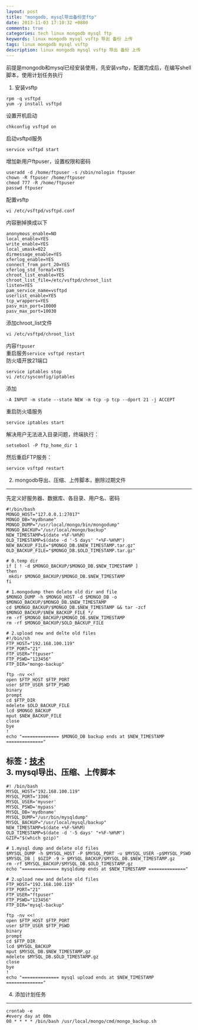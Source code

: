 ```yaml
---
layout: post
title: "mongodb, mysql导出备份至ftp"
date: 2013-11-03 17:10:32 +0800
comments: true
categories: tech linux mongodb mysql ftp
keywords: linux mongodb mysql vsftp 导出 备份 上传
tags: linux mongodb mysql vsftp
description: linux mongodb mysql vsftp 导出 备份 上传
---
```

前提是mongodb和mysql已经安装使用，先安装vsftp，配置完成后，在编写shell脚本，使用计划任务执行  
1. 安装vsftp  
```
rpm -q vsftpd
yum -y install vsftpd
```
<!--more-->
设置开机启动  
```
chkconfig vsftpd on
```
启动vsftpd服务   
```
service vsftpd start
```
增加新用户ftpuser，设置权限和密码  
```
useradd -d /home/ftpuser -s /sbin/nologin ftpuser
chown -R ftpuser /home/ftpuser
chmod 777 -R /home/ftpuser
passwd ftpuser
```
配置vsftp
```
vi /etc/vsftpd/vsftpd.conf
```
内容删掉换成以下
```
anonymous_enable=NO
local_enable=YES
write_enable=YES
local_umask=022
dirmessage_enable=YES
xferlog_enable=YES
connect_from_port_20=YES
xferlog_std_format=YES
chroot_list_enable=YES
chroot_list_file=/etc/vsftpd/chroot_list
listen=YES
pam_service_name=vsftpd
userlist_enable=YES
tcp_wrappers=YES
pasv_min_port=10000 
pasv_max_port=10030
```
添加chroot_list文件
```
vi /etc/vsftpd/chroot_list
```
内容```ftpuser```  
重启服务```service vsftpd restart```  
防火墙开放21端口
```
service iptables stop
vi /etc/sysconfig/iptables
```
添加
```
-A INPUT -m state --state NEW -m tcp -p tcp --dport 21 -j ACCEPT
```  
重启防火墙服务
```
service iptables start
```  
解决用户无法进入目录问题，终端执行：  
```
setsebool -P ftp_home_dir 1
```  
然后重启FTP服务：
```
service vsftpd restart
```
2. mongodb导出、压缩、上传脚本，删除过期文件  
----
先定义好服务器、数据库、各目录、用户名、密码  

```  
#!/bin/bash
MONGO_HOST="127.0.0.1:27017"
MONGO_DB="mydbname"
MONGO_DUMP="/usr/local/mongo/bin/mongodump"
MONGO_BACKUP="/usr/local/mongo/backup"
NEW_TIMESTAMP=$(date +%F-%H%M)
OLD_TIMESTAMP=$(date -d '-5 days' "+%F-%H%M")
NEW_BACKUP_FILE="$MONGO_DB.$NEW_TIMESTAMP.tar.gz"
OLD_BACKUP_FILE="$MONGO_DB.$OLD_TIMESTAMP.tar.gz"

# 0.temp dir
if [ ! -d $MONGO_BACKUP/$MONGO_DB.$NEW_TIMESTAMP ]
then
 mkdir $MONGO_BACKUP/$MONGO_DB.$NEW_TIMESTAMP
fi

# 1.mongodump then delete old dir and file
$MONGO_DUMP -h $MONGO_HOST -d $MONGO_DB -o $MONGO_BACKUP/$MONGO_DB.$NEW_TIMESTAMP
cd $MONGO_BACKUP/$MONGO_DB.$NEW_TIMESTAMP && tar -zcf $MONGO_BACKUP/$NEW_BACKUP_FILE */
rm -rf $MONGO_BACKUP/$MONGO_DB.$NEW_TIMESTAMP
rm -rf $MONGO_BACKUP/$OLD_BACKUP_FILE

# 2.upload new and delte old files
#!/bin/sh
FTP_HOST="192.168.100.119"
FTP_PORT="21"
FTP_USER="ftpuser"
FTP_PSWD="123456"
FTP_DIR="mongo-backup"

ftp -nv <<!
open $FTP_HOST $FTP_PORT
user $FTP_USER $FTP_PSWD
binary
prompt
cd $FTP_DIR
mdelete $OLD_BACKUP_FILE
lcd $MONGO_BACKUP
mput $NEW_BACKUP_FILE
close
bye
!
echo "============== $MONGO_DB backup ends at $NEW_TIMESTAMP =============="
```  
标签：[技术](/blog/categories/tech)  
3. mysql导出、压缩、上传脚本  
----
```
#! /bin/bash
MYSQL_HOST="192.168.100.119"
MYSQL_PORT='3306'
MYSQL_USER='myuser'
MYSQL_PSWD='mypass'
MYSQL_DB='mydbname'
MYSQL_DUMP="/usr/bin/mysqldump"
MYSQL_BACKUP="/usr/local/mysql/backup"
NEW_TIMESTAMP=$(date +%F-%H%M)
OLD_TIMESTAMP=$(date -d '-5 days' "+%F-%H%M")
GZIP="$(which gzip)"

# 1.mysql dump and delete old files
$MYSQL_DUMP -h $MYSQL_HOST -P $MYSQL_PORT -u $MYSQL_USER -p$MYSQL_PSWD $MYSQL_DB | $GZIP -9 > $MYSQL_BACKUP/$MYSQL_DB.$NEW_TIMESTAMP.gz
rm -rf $MYSQL_BACKUP/$MYSQL_DB.$OLD_TIMESTAMP.gz
echo "============== mysqldump ends at $NEW_TIMESTAMP =============="

# 2.upload new and delete old files
FTP_HOST="192.168.100.119"
FTP_PORT="21"
FTP_USER="ftpuser"
FTP_PSWD="123456"
FTP_DIR="mysql-backup"

ftp -nv <<!
open $FTP_HOST $FTP_PORT
user $FTP_USER $FTP_PSWD
binary
prompt
cd $FTP_DIR
lcd $MYSQL_BACKUP
mput $MYSQL_DB.$NEW_TIMESTAMP.gz
mdelete $MYSQL_DB.$OLD_TIMESTAMP.gz
close
bye
!
echo "============== mysql upload ends at $NEW_TIMESTAMP =============="
```
4. 添加计划任务
----
```
crontab -e
#every day at 00m
00 * * * * /bin/bash /usr/local/mongo/cmd/mongo_backup.sh
```